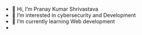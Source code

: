 - 👋 Hi, I’m Pranay Kumar Shrivastava
- 👀 I’m interested in cybersecurity and Development 
- 🌱 I’m currently learning Web development
- 


<!---
mui-pks/mui-pks is a ✨ special ✨ repository because its `README.md` (this file) appears on your GitHub profile.
You can click the Preview link to take a look at your changes.
--->

